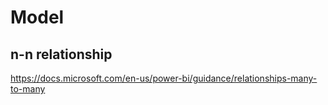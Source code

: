 # Model

## n-n relationship
https://docs.microsoft.com/en-us/power-bi/guidance/relationships-many-to-many

